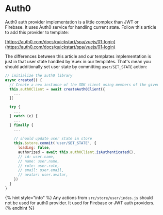 # Auth0

Auth0 auth provider implementation is a little complex than JWT or Firebase. It uses Auth0 service for handling current state. Follow this article to add this provider to template: 

[https://auth0.com/docs/quickstart/spa/vuejs/01-login](https://auth0.com/docs/quickstart/spa/vuejs/01-login)

The differences between this article and our templates implementation is just in that user state handled by Vuex in our templates. That's mean you should additionally set user state by committing `user/SET_STATE` action:

```javascript
// initialize the auth0 library
async created() {
  // Create a new instance of the SDK client using members of the given options object
  this.auth0Client = await createAuth0Client({
    ...
  })

  try {
    ...
  } catch (e) {
    ...
  } finally {
    ...
    
    // should update user state in store
    this.$store.commit('user/SET_STATE', {
      loading: false,
      authorized = await this.auth0Client.isAuthenticated(),
      // id: user.name,
      // name: user.name,
      // role: user.role,
      // email: user.email,
      // avatar: user.avatar,
    })
  }
}

```

{% hint style="info" %}
Any actions from `src/store/user/indes.js` should not be used for auth0 provider. It used for Firebase or JWT auth providers.
{% endhint %}

